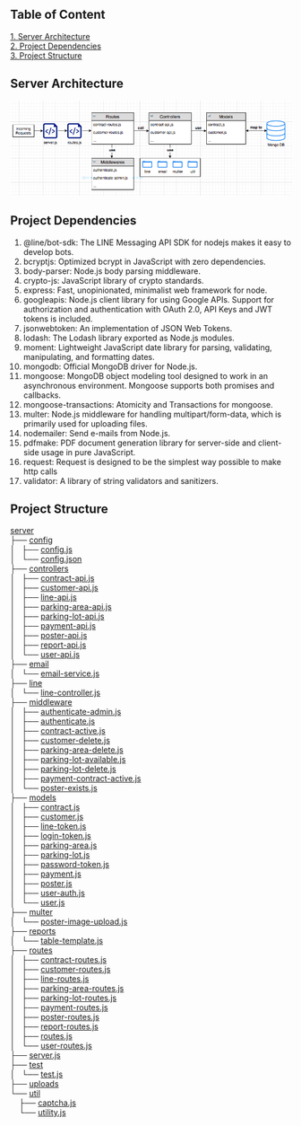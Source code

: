 ## Table of Content

[1. Server Architecture](#Introduction)  
[2. Project Dependencies](#Dependencies)  
[3. Project Structure](#Structure)  

<a name="Introduction"/>

## Server Architecture
<img src="docs/server-architecture-diagram.png">

<a name="Dependencies"/>

## Project Dependencies
1) @line/bot-sdk: The LINE Messaging API SDK for nodejs makes it easy to develop bots.
2) bcryptjs: Optimized bcrypt in JavaScript with zero dependencies.
3) body-parser: Node.js body parsing middleware.
4) crypto-js: JavaScript library of crypto standards.
5) express: Fast, unopinionated, minimalist web framework for node.
6) googleapis: Node.js client library for using Google APIs. Support for authorization and authentication with OAuth 2.0, API Keys and JWT tokens is included.
7) jsonwebtoken: An implementation of JSON Web Tokens.
8) lodash: The Lodash library exported as Node.js modules.
9) moment: Lightweight JavaScript date library for parsing, validating, manipulating, and formatting dates.
10) mongodb: Official MongoDB driver for Node.js.
11) mongoose: MongoDB object modeling tool designed to work in an asynchronous environment. Mongoose supports both promises and callbacks.
11) mongoose-transactions: Atomicity and Transactions for mongoose.
12) multer: Node.js middleware for handling multipart/form-data, which is primarily used for uploading files.
13) nodemailer: Send e-mails from Node.js.
14) pdfmake: PDF document generation library for server-side and client-side usage in pure JavaScript.
15) request: Request is designed to be the simplest way possible to make http calls
16) validator: A library of string validators and sanitizers.

<a name="Structure"/>

## Project Structure
<a href="https://github.com/ianyehwork/Contract-Management-Server-Node-Express-Mongo/tree/master/server">server</a><br>
	├── <a href="https://github.com/ianyehwork/Contract-Management-Server-Node-Express-Mongo/tree/master/server/config/">config</a><br>
	│   ├── <a href="https://github.com/ianyehwork/Contract-Management-Server-Node-Express-Mongo/tree/master/server/config/config.js">config.js</a><br>
	│   └── <a href="https://github.com/ianyehwork/Contract-Management-Server-Node-Express-Mongo/tree/master/server/config/config.json">config.json</a><br>
	├── <a href="https://github.com/ianyehwork/Contract-Management-Server-Node-Express-Mongo/tree/master/server/controllers/">controllers</a><br>
	│   ├── <a href="https://github.com/ianyehwork/Contract-Management-Server-Node-Express-Mongo/tree/master/server/controllers/contract-api.js">contract-api.js</a><br>
	│   ├── <a href="https://github.com/ianyehwork/Contract-Management-Server-Node-Express-Mongo/tree/master/server/controllers/customer-api.js">customer-api.js</a><br>
	│   ├── <a href="https://github.com/ianyehwork/Contract-Management-Server-Node-Express-Mongo/tree/master/server/controllers/line-api.js">line-api.js</a><br>
	│   ├── <a href="https://github.com/ianyehwork/Contract-Management-Server-Node-Express-Mongo/tree/master/server/controllers/parking-area-api.js">parking-area-api.js</a><br>
	│   ├── <a href="https://github.com/ianyehwork/Contract-Management-Server-Node-Express-Mongo/tree/master/server/controllers/parking-lot-api.js">parking-lot-api.js</a><br>
	│   ├── <a href="https://github.com/ianyehwork/Contract-Management-Server-Node-Express-Mongo/tree/master/server/controllers/payment-api.js">payment-api.js</a><br>
	│   ├── <a href="https://github.com/ianyehwork/Contract-Management-Server-Node-Express-Mongo/tree/master/server/controllers/poster-api.js">poster-api.js</a><br>
	│   ├── <a href="https://github.com/ianyehwork/Contract-Management-Server-Node-Express-Mongo/tree/master/server/controllers/report-api.js">report-api.js</a><br>
	│   └── <a href="https://github.com/ianyehwork/Contract-Management-Server-Node-Express-Mongo/tree/master/server/controllers/user-api.js">user-api.js</a><br>
	├── <a href="https://github.com/ianyehwork/Contract-Management-Server-Node-Express-Mongo/tree/master/server/email/">email</a><br>
	│   └── <a href="https://github.com/ianyehwork/Contract-Management-Server-Node-Express-Mongo/tree/master/server/email/email-service.js">email-service.js</a><br>
	├── <a href="https://github.com/ianyehwork/Contract-Management-Server-Node-Express-Mongo/tree/master/server/line/">line</a><br>
	│   └── <a href="https://github.com/ianyehwork/Contract-Management-Server-Node-Express-Mongo/tree/master/server/line/line-controller.js">line-controller.js</a><br>
	├── <a href="https://github.com/ianyehwork/Contract-Management-Server-Node-Express-Mongo/tree/master/server/middleware/">middleware</a><br>
	│   ├── <a href="https://github.com/ianyehwork/Contract-Management-Server-Node-Express-Mongo/tree/master/server/middleware/authenticate-admin.js">authenticate-admin.js</a><br>
	│   ├── <a href="https://github.com/ianyehwork/Contract-Management-Server-Node-Express-Mongo/tree/master/server/middleware/authenticate.js">authenticate.js</a><br>
	│   ├── <a href="https://github.com/ianyehwork/Contract-Management-Server-Node-Express-Mongo/tree/master/server/middleware/contract-active.js">contract-active.js</a><br>
	│   ├── <a href="https://github.com/ianyehwork/Contract-Management-Server-Node-Express-Mongo/tree/master/server/middleware/customer-delete.js">customer-delete.js</a><br>
	│   ├── <a href="https://github.com/ianyehwork/Contract-Management-Server-Node-Express-Mongo/tree/master/server/middleware/parking-area-delete.js">parking-area-delete.js</a><br>
	│   ├── <a href="https://github.com/ianyehwork/Contract-Management-Server-Node-Express-Mongo/tree/master/server/middleware/parking-lot-available.js">parking-lot-available.js</a><br>
	│   ├── <a href="https://github.com/ianyehwork/Contract-Management-Server-Node-Express-Mongo/tree/master/server/middleware/parking-lot-delete.js">parking-lot-delete.js</a><br>
	│   ├── <a href="https://github.com/ianyehwork/Contract-Management-Server-Node-Express-Mongo/tree/master/server/middleware/payment-contract-active.js">payment-contract-active.js</a><br>
	│   └── <a href="https://github.com/ianyehwork/Contract-Management-Server-Node-Express-Mongo/tree/master/server/middleware/poster-exists.js">poster-exists.js</a><br>
	├── <a href="https://github.com/ianyehwork/Contract-Management-Server-Node-Express-Mongo/tree/master/server/models/">models</a><br>
	│   ├── <a href="https://github.com/ianyehwork/Contract-Management-Server-Node-Express-Mongo/tree/master/server/models/contract.js">contract.js</a><br>
	│   ├── <a href="https://github.com/ianyehwork/Contract-Management-Server-Node-Express-Mongo/tree/master/server/models/customer.js">customer.js</a><br>
	│   ├── <a href="https://github.com/ianyehwork/Contract-Management-Server-Node-Express-Mongo/tree/master/server/models/line-token.js">line-token.js</a><br>
	│   ├── <a href="https://github.com/ianyehwork/Contract-Management-Server-Node-Express-Mongo/tree/master/server/models/login-token.js">login-token.js</a><br>
	│   ├── <a href="https://github.com/ianyehwork/Contract-Management-Server-Node-Express-Mongo/tree/master/server/models/parking-area.js">parking-area.js</a><br>
	│   ├── <a href="https://github.com/ianyehwork/Contract-Management-Server-Node-Express-Mongo/tree/master/server/models/parking-lot.js">parking-lot.js</a><br>
	│   ├── <a href="https://github.com/ianyehwork/Contract-Management-Server-Node-Express-Mongo/tree/master/server/models/password-token.js">password-token.js</a><br>
	│   ├── <a href="https://github.com/ianyehwork/Contract-Management-Server-Node-Express-Mongo/tree/master/server/models/payment.js">payment.js</a><br>
	│   ├── <a href="https://github.com/ianyehwork/Contract-Management-Server-Node-Express-Mongo/tree/master/server/models/poster.js">poster.js</a><br>
	│   ├── <a href="https://github.com/ianyehwork/Contract-Management-Server-Node-Express-Mongo/tree/master/server/models/user-auth.js">user-auth.js</a><br>
	│   └── <a href="https://github.com/ianyehwork/Contract-Management-Server-Node-Express-Mongo/tree/master/server/models/user.js">user.js</a><br>
	├── <a href="https://github.com/ianyehwork/Contract-Management-Server-Node-Express-Mongo/tree/master/server/multer/">multer</a><br>
	│   └── <a href="https://github.com/ianyehwork/Contract-Management-Server-Node-Express-Mongo/tree/master/server/multer/poster-image-upload.js">poster-image-upload.js</a><br>
	├── <a href="https://github.com/ianyehwork/Contract-Management-Server-Node-Express-Mongo/tree/master/server/reports/">reports</a><br>
	│   └── <a href="https://github.com/ianyehwork/Contract-Management-Server-Node-Express-Mongo/tree/master/server/reports/table-template.js">table-template.js</a><br>
	├── <a href="https://github.com/ianyehwork/Contract-Management-Server-Node-Express-Mongo/tree/master/server/routes/">routes</a><br>
	│   ├── <a href="https://github.com/ianyehwork/Contract-Management-Server-Node-Express-Mongo/tree/master/server/routes/contract-routes.js">contract-routes.js</a><br>
	│   ├── <a href="https://github.com/ianyehwork/Contract-Management-Server-Node-Express-Mongo/tree/master/server/routes/customer-routes.js">customer-routes.js</a><br>
	│   ├── <a href="https://github.com/ianyehwork/Contract-Management-Server-Node-Express-Mongo/tree/master/server/routes/line-routes.js">line-routes.js</a><br>
	│   ├── <a href="https://github.com/ianyehwork/Contract-Management-Server-Node-Express-Mongo/tree/master/server/routes/parking-area-routes.js">parking-area-routes.js</a><br>
	│   ├── <a href="https://github.com/ianyehwork/Contract-Management-Server-Node-Express-Mongo/tree/master/server/routes/parking-lot-routes.js">parking-lot-routes.js</a><br>
	│   ├── <a href="https://github.com/ianyehwork/Contract-Management-Server-Node-Express-Mongo/tree/master/server/routes/payment-routes.js">payment-routes.js</a><br>
	│   ├── <a href="https://github.com/ianyehwork/Contract-Management-Server-Node-Express-Mongo/tree/master/server/routes/poster-routes.js">poster-routes.js</a><br>
	│   ├── <a href="https://github.com/ianyehwork/Contract-Management-Server-Node-Express-Mongo/tree/master/server/routes/report-routes.js">report-routes.js</a><br>
	│   ├── <a href="https://github.com/ianyehwork/Contract-Management-Server-Node-Express-Mongo/tree/master/server/routes/routes.js">routes.js</a><br>
	│   └── <a href="https://github.com/ianyehwork/Contract-Management-Server-Node-Express-Mongo/tree/master/server/routes/user-routes.js">user-routes.js</a><br>
	├── <a href="https://github.com/ianyehwork/Contract-Management-Server-Node-Express-Mongo/tree/master/server/server.js">server.js</a><br>
	├── <a href="https://github.com/ianyehwork/Contract-Management-Server-Node-Express-Mongo/tree/master/server/test/">test</a><br>
	│   └── <a href="https://github.com/ianyehwork/Contract-Management-Server-Node-Express-Mongo/tree/master/server/test/test.js">test.js</a><br>
	├── <a href="https://github.com/ianyehwork/Contract-Management-Server-Node-Express-Mongo/tree/master/server/uploads/">uploads</a><br>
	└── <a href="https://github.com/ianyehwork/Contract-Management-Server-Node-Express-Mongo/tree/master/server/util/">util</a><br>
	&nbsp;&nbsp;&nbsp; ├── <a href="https://github.com/ianyehwork/Contract-Management-Server-Node-Express-Mongo/tree/master/server/util/captcha.js">captcha.js</a><br>
	&nbsp;&nbsp;&nbsp; └── <a href="https://github.com/ianyehwork/Contract-Management-Server-Node-Express-Mongo/tree/master/server/util/utility.js">utility.js</a><br>
	<br><br>
